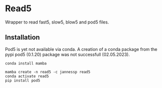 # Read5
Wrapper to read fast5, slow5, blow5 and pod5 files.

## Installation

Pod5 is yet not available via conda.
A creation of a conda package from the pypi pod5 (0.1.20) package was not successfull (02.05.2023).

```
conda install mamba

mamba create -n read5 -c jannessp read5
conda activate read5
pip install pod5
```
